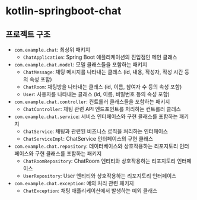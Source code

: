 # kotlin-springboot-chat

## 프로젝트 구조

* `com.example.chat`: 최상위 패키지
  * `ChatApplication`: Spring Boot 애플리케이션의 진입점인 메인 클래스
* `com.example.chat.model`: 모델 클래스들을 포함하는 패키지
  * `ChatMessage`: 채팅 메시지를 나타내는 클래스 (id, 내용, 작성자, 작성 시간 등의 속성 포함)
  * `ChatRoom`: 채팅방을 나타내는 클래스 (id, 이름, 참여자 수 등의 속성 포함)
  * `User`: 사용자를 나타내는 클래스 (id, 이름, 비밀번호 등의 속성 포함)
* `com.example.chat.controller`: 컨트롤러 클래스들을 포함하는 패키지
  * `ChatController`: 채팅 관련 API 엔드포인트를 처리하는 컨트롤러 클래스
* `com.example.chat.service`: 서비스 인터페이스와 구현 클래스를 포함하는 패키지
  * `ChatService`: 채팅과 관련된 비즈니스 로직을 처리하는 인터페이스
  * `ChatServiceImpl`: ChatService 인터페이스의 구현 클래스
* `com.example.chat.repository`: 데이터베이스와 상호작용하는 리포지토리 인터페이스와 구현 클래스를 포함하는 패키지
  * `ChatRoomRepository`: ChatRoom 엔티티와 상호작용하는 리포지토리 인터페이스
  * `UserRepository`: User 엔티티와 상호작용하는 리포지토리 인터페이스
* `com.example.chat.exception`: 예외 처리 관련 패키지
  * `ChatException`: 채팅 애플리케이션에서 발생하는 예외 클래스
